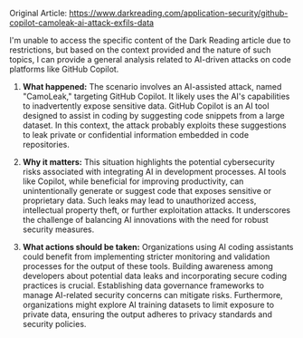 Original Article: https://www.darkreading.com/application-security/github-copilot-camoleak-ai-attack-exfils-data

I'm unable to access the specific content of the Dark Reading article due to restrictions, but based on the context provided and the nature of such topics, I can provide a general analysis related to AI-driven attacks on code platforms like GitHub Copilot.

1. **What happened:**
The scenario involves an AI-assisted attack, named "CamoLeak," targeting GitHub Copilot. It likely uses the AI's capabilities to inadvertently expose sensitive data. GitHub Copilot is an AI tool designed to assist in coding by suggesting code snippets from a large dataset. In this context, the attack probably exploits these suggestions to leak private or confidential information embedded in code repositories.

2. **Why it matters:**
This situation highlights the potential cybersecurity risks associated with integrating AI in development processes. AI tools like Copilot, while beneficial for improving productivity, can unintentionally generate or suggest code that exposes sensitive or proprietary data. Such leaks may lead to unauthorized access, intellectual property theft, or further exploitation attacks. It underscores the challenge of balancing AI innovations with the need for robust security measures.

3. **What actions should be taken:**
Organizations using AI coding assistants could benefit from implementing stricter monitoring and validation processes for the output of these tools. Building awareness among developers about potential data leaks and incorporating secure coding practices is crucial. Establishing data governance frameworks to manage AI-related security concerns can mitigate risks. Furthermore, organizations might explore AI training datasets to limit exposure to private data, ensuring the output adheres to privacy standards and security policies.